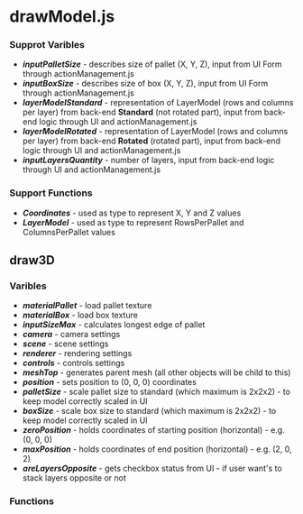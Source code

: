 # drawModel.js

### Supprot Varibles
* **_inputPalletSize_** - describes size of pallet (X, Y, Z), input from UI Form through actionManagement.js
* **_inputBoxSize_** - describes size of box (X, Y, Z), input from UI Form through actionManagement.js
* **_layerModelStandard_** - representation of LayerModel (rows and columns per layer) from back-end **Standard** (not rotated part), input from back-end logic through UI and actionManagement.js
* **_layerModelRotated_** - representation of LayerModel (rows and columns per layer) from back-end **Rotated** (rotated part), input from back-end logic through UI and actionManagement.js
* **_inputLayersQuantity_** - number of layers, input from back-end logic through UI and actionManagement.js

### Support Functions
* **_Coordinates_** - used as type to represent X, Y and Z values
* **_LayerModel_** - used as type to represent RowsPerPallet and ColumnsPerPallet values

## draw3D

### Varibles
* **_materialPallet_** - load pallet texture
* **_materialBox_** - load box texture
* **_inputSizeMax_** - calculates longest edge of pallet
* **_camera_** - camera settings
* **_scene_** - scene settings
* **_renderer_** - rendering settings
* **_controls_** - controls settings
* **_meshTop_** - generates parent mesh (all other objects will be child to this)
* **_position_** - sets position to (0, 0, 0) coordinates
* **_palletSize_** - scale pallet size to standard (which maximum is 2x2x2) - to keep model correctly scaled in UI
* **_boxSize_** - scale box size to standard (which maximum is 2x2x2) - to keep model correctly scaled in UI
* **_zeroPosition_** - holds coordinates of starting position (horizontal) - e.g. (0, 0, 0)
* **_maxPosition_** - holds coordinates of end position (horizontal) - e.g. (2, 0, 2)
* **_areLayersOpposite_** - gets checkbox status from UI - if user want's to stack layers opposite or not

### Functions
